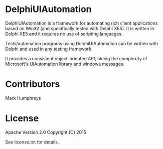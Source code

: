 # DelphiUIAutomation

DelphiUIAutomation is a framework for automating rich client applications based on Win32 (and specifically tested with Delphi XE5). It is written in Delphi XE5 and it requires no use of scripting languages.

Tests/automation programs using DelphiUIAutomation can be written with Delphi and used in any testing framework.

It provides a consistent object-oriented API, hiding the complexity of Microsoft's UIAutomation library and windows messages.

# Contributors
Mark Humphreys

# License
Apache Version 2.0 Copyright (C) 2015 

See license.txt for details.
